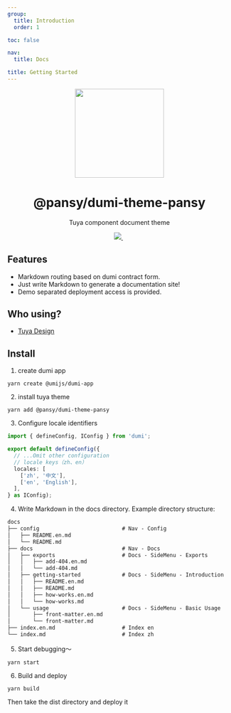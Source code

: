 ```yaml
---
group:
  title: Introduction
  order: 1

toc: false

nav:
  title: Docs

title: Getting Started
---
```


<Desc hidetitle="true">
 
<center><p align="center"><img src="https://images.tuyacn.com/rms-static/3dec3ee0-b3d9-11eb-9adb-1b12f902f79d-1620903119310.png?tyName=210513tuya.png" width="200px" /></p></center>

<center><h1>@pansy/dumi-theme-pansy</h1></center>

<center><p align="center">Tuya component document theme</p></center>

<center><p align="center">
  <a href="https://www.npmjs.com/package/@pansy/dumi-theme-pansy" target="_blank">
    <img src="https://img.shields.io/npm/v/@pansy/dumi-theme-pansy/latest.svg" />
  </a>&nbsp;
</p>
</center>
 
</Desc>
  


## Features

- Markdown routing based on dumi contract form.
- Just write Markdown to generate a documentation site!
- Demo separated deployment access is provided.

## Who using?

- [Tuya Design](https://github.com/TuyaInc/tuya-panel-kit-docs)

## Install

1. create dumi app

```shell
yarn create @umijs/dumi-app
```

2. install tuya theme

```shell
yarn add @pansy/dumi-theme-pansy
```

3. Configure locale identifiers

```ts
import { defineConfig, IConfig } from 'dumi';

export default defineConfig({
  // ...Omit other configuration
  // locale keys（zh、en）
  locales: [
    ['zh', '中文'],
    ['en', 'English'],
  ],
} as IConfig);
```

4. Write Markdown in the docs directory. Example directory structure:

```txt
docs
├── config                          # Nav - Config
│   ├── README.en.md
│   └── README.md
├── docs                            # Nav - Docs
│   ├── exports                     # Docs - SideMenu - Exports
│   │   ├── add-404.en.md
│   │   └── add-404.md
│   ├── getting-started             # Docs - SideMenu - Introduction
│   │   ├── README.en.md
│   │   ├── README.md
│   │   ├── how-works.en.md
│   │   └── how-works.md
│   └── usage                       # Docs - SideMenu - Basic Usage
│       ├── front-matter.en.md
│       └── front-matter.md
├── index.en.md                     # Index en
└── index.md                        # Index zh
```

5. Start debugging～

```shell
yarn start
```

6. Build and deploy

```shell
yarn build
```

Then take the dist directory and deploy it
